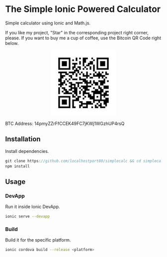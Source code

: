 # The Simple Ionic Powered Calculator
Simple calculator using Ionic and Math.js.

If you like my project, "Star" in the corresponding project right corner, please. If you want to buy me a cup of coffee, use the Bitcoin QR Code right below.

<div align="center">
  <img src="btcdonatewallet.jpg" />
</div>

BTC Address: 14pmyZZrFfCCEK49FC7jKWj1WGzhUP4rsQ


## Installation

Install dependencies.

```js
git clone https://github.com/localhostport80/simplecalc && cd simplecalc
npm install
```

## Usage

### DevApp

Run it inside Ionic DevApp.

```bash
ionic serve --devapp
```

### Build

Build it for the specific platform.

```bash
ionic cordova build --release <platform>
```
